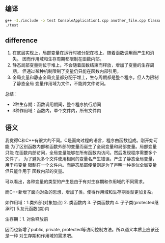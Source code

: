 ## 编译

```sh
g++ -I./include -o test ConsoleApplication1.cpp another_file.cpp ClassA.cpp
./test
```

## difference

1. 在底层实现上，局部变量在运行时被分配在栈上，随着函数调用而产生和消失。
因而作用域和生存周期都限制在函数内部。
2. 静态局部变量则位于堆上，不会随着函数结束而释放，增加了变量的生存周期。
但通过某种机制限制了变量仍只能在函数内部引用。
3. 全局变量和静态全局变量都分配于堆上，生存周期都是整个程序。但人为限制了静态全局
变量作用域为文件，不能跨文件访问。

总结：
- 2种生存期：函数调用期间，整个程序执行期间
- 3种作用域：函数内，单个文件内，所有文件内

## 语义

我觉得C和C++有很大的不同。C是面向过程的语言，程序由函数组成。刚开始可能
为了区别函数内部和函数外部的变量而诞生了全局变量和局部变量。局部变量只能
在函数内部访问，全局变量能够在所有函数内访问。然后发现程序需要多个文件了，
为了避免多个文件使用相同的变量名产生错误。产生了静态全局变量，用于将变量
限制在一个文件内。而静态局部便量则是为了声明一种类似全局变量但只能作用于
函数内部的变量。

可以看出，各种变量的类型的产生是由于有对生存期和作用域的不同需求。

而C++新增了面向对象的思想，增加了类。使得作用域和生存期类型更加复杂。

如作用域：1.类外部(对象加点) 2. 类函数内 3. 子类函数内 4. 子子类(protected继承时) 5.友元函数(类)内

生存期：1. 对象释放前

因而也新增了public, private, protected等访问控制方法。所以语义本质上应该还是一种
对生存期和作用域的需求吧。





